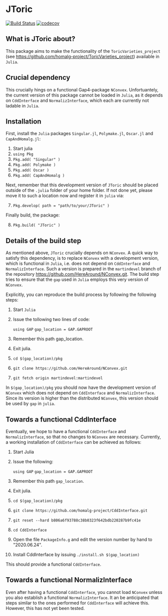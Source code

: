 # JToric

[![Build Status](https://github.com/HereAround/JToric.jl/workflows/CI/badge.svg)](https://github.com/HereAround/JToric.jl/actions)
[![codecov](https://codecov.io/gh/HereAround/JToric/branch/master/graph/badge.svg?token=P0OW0QDKM8)](https://codecov.io/gh/HereAround/JToric)


## What is JToric about?

This package aims to make the functionality of the `ToricVarieties_project` (see https://github.com/homalg-project/ToricVarieties_project) available in `Julia`.


## Crucial dependency

This crucially hings on a functional Gap4-package `NConvex`. Unfortuantely, the current version of this package cannot be loaded in `Julia`, as it depends on `CddInterface` and `NormalizInterface`, which each are currently not ladable in `Julia`.


## Installation

First, install the `Julia` packages `Singular.jl`, `Polymake.jl`, `Oscar.jl` and `CapAndHomalg.jl`:

1. Start julia
2. `using Pkg`
3. `Pkg.add( "Singular" )`
4. `Pkg.add( Polymake )`
5. `Pkg.add( Oscar )`
6. `Pkg.add( CapAndHomalg )`

Next, remember that this development version of `JToric` should be placed outside of the `.julia` folder of your home folder. If not done yet, please move it to such a location now and register it in `julia` via:

7. `Pkg.develop( path = "path/to/your/JToric" )`

Finally build, the package:

8. `Pkg.build( "JToric" )`


## Details of the build step

As mentioned above, `JToric` crucially depends on `NConvex`.  A quick way to satisfy this dependency, is to replace `NConvex` with a development version, which is functional in `Julia`, i.e. does not depend on `CddInterface` and `NormalizInterface`. Such a version is prepared in the `martindevel` branch of the repository https://github.com/HereAround/NConvex.git. The build step tries to ensure that the `gap` used in `Julia` employs this very version of `NConvex`.

Explicitly, you can reproduce the build process by following the following steps:

1. Start `Julia`
2. Issue the tollowing two lines of code:

    `using GAP`
    `gap_location = GAP.GAPROOT`

2. Remember this path gap_location.
3. Exit julia.
4. `cd $(gap_location)/pkg`
5. `git clone https://github.com/HereAround/NConvex.git`
6. `git fetch origin martindevel:martindevel`

In `$(gap_location)/pkg` you should now have the development version of `NConvex` which does not depend on `CddInterface` and `NormalizInterface`. Since its version is higher than the distributed `NConvex`, this version should be used by `gap` in `julia`.


## Towards a functional CddInterface

Eventually, we hope to have a functional `CddInterface` and `NormalizInterface`, so that no changes to `NConvex` are necessary. Currently, a working installation of `CddInterface` can be achieved as follows:

1. Start Julia
2. Issue the following:

    `using GAP`
    `gap_location = GAP.GAPROOT`

3. Remember this path `gap_location`.
4. Exit julia.
5. `cd $(gap_location)/pkg`
6. `git clone https://github.com/homalg-project/CddInterface.git`
7. `git reset --hard b806a6f93788c38b0323f642bdb220287b9fc41e`
8. `cd CddInterface`
9. Open the file `PackageInfo.g` and edit the version number by hand to "2020.06.24".
10. Install CddInterface by issuing
      `./install.sh $(gap_location)`

This should provide a functional `CddInterface`.

## Towards a functional NormalizInterface

 Even after having a functional `CddInterface`, you cannot load `NConvex` unless you also establish a functional `NormalizInterface`. It an be anticipated that steps similar to the ones performed for `CddInterface` will achieve this. However, this has not yet been tested.
